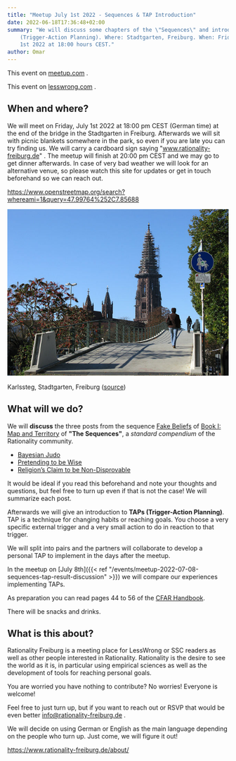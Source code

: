 ```yaml
---
title: "Meetup July 1st 2022 - Sequences & TAP Introduction"
date: 2022-06-18T17:36:48+02:00
summary: "We will discuss some chapters of the \"Sequences\" and introduce TAPs
    (Trigger-Action Planning). Where: Stadtgarten, Freiburg. When: Friday, July
    1st 2022 at 18:00 hours CEST."
author: Omar
---
```


This event on
[meetup.com](https://www.meetup.com/de-DE/rationality-freiburg/events/286652950/) .

This event on
[lesswrong.com](https://www.lesswrong.com/events/nnQDttAijTXj6b5EG/freiburg-sequences-and-tap-introduction) .

## When and where?

We will meet on Friday, July 1st 2022 at 18:00 pm CEST (German time) at the
end of the bridge in the Stadtgarten in Freiburg. Afterwards we will sit with
picnic blankets somewhere in the park, so even if you are late you can try
finding us. We will carry a cardboard sign saying "www.rationality-freiburg.de"
. The meetup will finish at 20:00 pm CEST and we may go to get dinner
afterwards. In case of very bad weather we will look for an alternative venue,
so please watch this site for updates or get in touch beforehand so we can
reach out.

https://www.openstreetmap.org/search?whereami=1&query=47.99764%252C7.85688

![Karlssteg, Stadtgarten, Freiburg](karlssteg.jpg 'Karlssteg, Stadtgarten, Freiburg')

Karlssteg, Stadtgarten, Freiburg
([source](https://commons.wikimedia.org/wiki/Category:Karlssteg?uselang=de#/media/File:Karlssteg1.jpg))

## What will we do?

We will **discuss** the three posts from the sequence [Fake
Beliefs](https://www.readthesequences.com/Fake-Beliefs-Sequence) of [Book I:
Map and Territory](https://www.readthesequences.com/Book-I-Map-And-Territory)
of **"The Sequences"**, a _standard compendium_ of the Rationality community.

* [Bayesian Judo](https://www.readthesequences.com/Bayesian-Judo)
* [Pretending to be Wise](https://www.readthesequences.com/Pretending-To-Be-Wise)
* [Religion’s Claim to be Non-Disprovable](https://www.readthesequences.com/Religions-Claim-To-Be-Non-Disprovable)

It would be ideal if you read this beforehand and note your thoughts and
questions, but feel free to turn up even if that is not the case! We will
summarize each post.

Afterwards we will give an introduction to **TAPs (Trigger-Action Planning)**.
TAP is a technique for changing habits or reaching goals. You choose a very
specific external trigger and a very small action to do in reaction to that
trigger.

We will split into pairs and the partners will collaborate to develop a
personal TAP to implement in the days after the meetup.

In the meetup on [July 8th]({{< ref
"/events/meetup-2022-07-08-sequences-tap-result-discussion" >}}) we will
compare our experiences implementing TAPs.

As preparation you can read pages 44 to 56 of the [CFAR
Handbook](https://www.rationality.org/files/CFAR_Handbook_2021-01.pdf).

There will be snacks and drinks.


## What is this about?

Rationality Freiburg is a meeting place for LessWrong or SSC readers as well as
other people interested in Rationality. Rationality is the desire to see the
world as it is, in particular using empirical sciences as well as the
development of tools for reaching personal goals.

You are worried you have nothing to contribute? No worries! Everyone is
welcome!

Feel free to just turn up, but if you want to reach out or RSVP that would be
even better info@rationality-freiburg.de .

We will decide on using German or English as the main language depending on the
people who turn up. Just come, we will figure it out!

https://www.rationality-freiburg.de/about/
